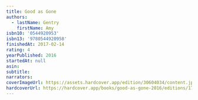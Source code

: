 ```yaml
---
title: Good as Gone
authors:
  - lastName: Gentry
    firstName: Amy
isbn10: '0544920953'
isbn13: '9780544920958'
finishedAt: 2017-02-14
rating: 4
yearPublished: 2016
startedAt: null
asin:
subtitle:
narrators:
coverImageUrl: https://assets.hardcover.app/edition/30604034/content.jpeg
hardcoverUrl: https://hardcover.app/books/good-as-gone-2016/editions/17930753
---
```


